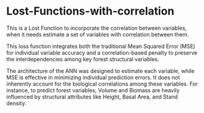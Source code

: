 # Lost-Functions-with-correlation

This is a Lost Function to incorporate the correlation between variables, when it needs estimate a set of variables with correlation between them.

This loss function integrates both the traditional Mean Squared Error (MSE) for individual variable accuracy and a correlation-based penalty to preserve the interdependencies among key forest structural variables. 

The architecture of the ANN was designed to estimate each variable, while MSE is effective in minimizing individual prediction errors. It does not inherently account for the biological correlations among these variables. For instance, to predict forest variables, Volume and Biomass are heavily influenced by structural attributes like Height, Basal Area, and Stand density.
